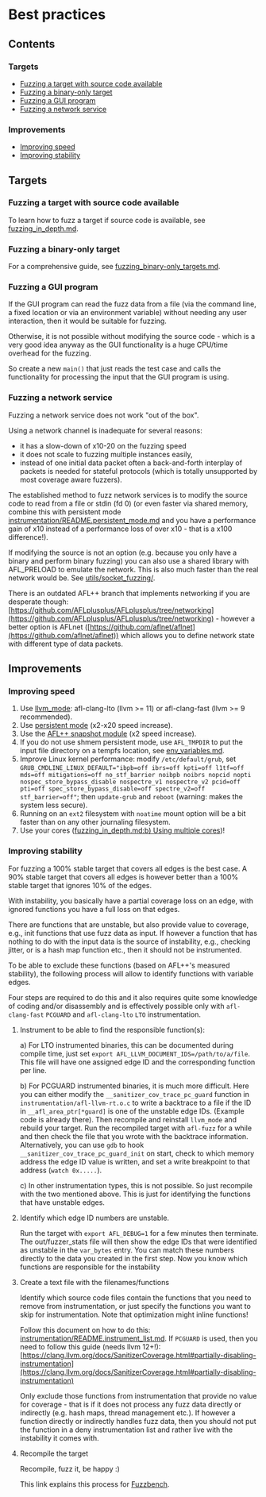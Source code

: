 # Best practices

## Contents

### Targets

* [Fuzzing a target with source code available](#fuzzing-a-target-with-source-code-available)
* [Fuzzing a binary-only target](#fuzzing-a-binary-only-target)
* [Fuzzing a GUI program](#fuzzing-a-gui-program)
* [Fuzzing a network service](#fuzzing-a-network-service)

### Improvements

* [Improving speed](#improving-speed)
* [Improving stability](#improving-stability)

## Targets

### Fuzzing a target with source code available

To learn how to fuzz a target if source code is available, see [fuzzing_in_depth.md](fuzzing_in_depth.md).

### Fuzzing a binary-only target

For a comprehensive guide, see
[fuzzing_binary-only_targets.md](fuzzing_binary-only_targets.md).

### Fuzzing a GUI program

If the GUI program can read the fuzz data from a file (via the command line, a fixed location or via an environment variable) without needing any user interaction, then it would be suitable for fuzzing.

Otherwise, it is not possible without modifying the source code - which is a very good idea anyway as the GUI functionality is a huge CPU/time overhead for the fuzzing.

So create a new `main()` that just reads the test case and calls the functionality for processing the input that the GUI program is using.

### Fuzzing a network service

Fuzzing a network service does not work "out of the box".

Using a network channel is inadequate for several reasons:
- it has a slow-down of x10-20 on the fuzzing speed
- it does not scale to fuzzing multiple instances easily,
- instead of one initial data packet often a back-and-forth interplay of packets is needed for stateful protocols (which is totally unsupported by most coverage aware fuzzers).

The established method to fuzz network services is to modify the source code
to read from a file or stdin (fd 0) (or even faster via shared memory, combine
this with persistent mode [instrumentation/README.persistent_mode.md](../instrumentation/README.persistent_mode.md)
and you have a performance gain of x10 instead of a performance loss of over
x10 - that is a x100 difference!).

If modifying the source is not an option (e.g. because you only have a binary
and perform binary fuzzing) you can also use a shared library with AFL_PRELOAD
to emulate the network. This is also much faster than the real network would be.
See [utils/socket_fuzzing/](../utils/socket_fuzzing/).

There is an outdated AFL++ branch that implements networking if you are
desperate though: [https://github.com/AFLplusplus/AFLplusplus/tree/networking](https://github.com/AFLplusplus/AFLplusplus/tree/networking) -
however a better option is AFLnet ([https://github.com/aflnet/aflnet](https://github.com/aflnet/aflnet))
which allows you to define network state with different type of data packets.

## Improvements

### Improving speed

1. Use [llvm_mode](../instrumentation/README.llvm.md): afl-clang-lto (llvm >= 11) or afl-clang-fast (llvm >= 9 recommended).
2. Use [persistent mode](../instrumentation/README.persistent_mode.md) (x2-x20 speed increase).
3. Use the [AFL++ snapshot module](https://github.com/AFLplusplus/AFL-Snapshot-LKM) (x2 speed increase).
4. If you do not use shmem persistent mode, use `AFL_TMPDIR` to put the input file directory on a tempfs location, see [env_variables.md](env_variables.md).
5. Improve Linux kernel performance: modify `/etc/default/grub`, set `GRUB_CMDLINE_LINUX_DEFAULT="ibpb=off ibrs=off kpti=off l1tf=off mds=off mitigations=off no_stf_barrier noibpb noibrs nopcid nopti nospec_store_bypass_disable nospectre_v1 nospectre_v2 pcid=off pti=off spec_store_bypass_disable=off spectre_v2=off stf_barrier=off"`; then `update-grub` and `reboot` (warning: makes the system less secure).
6. Running on an `ext2` filesystem with `noatime` mount option will be a bit faster than on any other journaling filesystem.
7. Use your cores ([fuzzing_in_depth.md:b) Using multiple cores](fuzzing_in_depth.md#b-using-multiple-cores))!

### Improving stability

For fuzzing a 100% stable target that covers all edges is the best case.
A 90% stable target that covers all edges is however better than a 100% stable target that ignores 10% of the edges.

With instability, you basically have a partial coverage loss on an edge, with ignored functions you have a full loss on that edges.

There are functions that are unstable, but also provide value to coverage, e.g., init functions that use fuzz data as input.
If however a function that has nothing to do with the input data is the source of instability, e.g., checking jitter, or is a hash map function etc., then it should not be instrumented.

To be able to exclude these functions (based on AFL++'s measured stability), the following process will allow to identify functions with variable edges.

Four steps are required to do this and it also requires quite some knowledge of coding and/or disassembly and is effectively possible only with `afl-clang-fast` `PCGUARD` and `afl-clang-lto` `LTO` instrumentation.

  1. Instrument to be able to find the responsible function(s):

     a) For LTO instrumented binaries, this can be documented during compile time, just set `export AFL_LLVM_DOCUMENT_IDS=/path/to/a/file`.
        This file will have one assigned edge ID and the corresponding function per line.

     b) For PCGUARD instrumented binaries, it is much more difficult. Here you can either modify the `__sanitizer_cov_trace_pc_guard` function in `instrumentation/afl-llvm-rt.o.c` to write a backtrace to a file if the ID in `__afl_area_ptr[*guard]` is one of the unstable edge IDs.
        (Example code is already there).
        Then recompile and reinstall `llvm_mode` and rebuild your target.
        Run the recompiled target with `afl-fuzz` for a while and then check the file that you wrote with the backtrace information.
        Alternatively, you can use `gdb` to hook `__sanitizer_cov_trace_pc_guard_init` on start, check to which memory address the edge ID value is written, and set a write breakpoint to that address (`watch 0x.....`).

     c) In other instrumentation types, this is not possible.
        So just recompile with the two mentioned above.
        This is just for identifying the functions that have unstable edges.

  2. Identify which edge ID numbers are unstable.

     Run the target with `export AFL_DEBUG=1` for a few minutes then terminate.
     The out/fuzzer_stats file will then show the edge IDs that were identified
     as unstable in the `var_bytes` entry. You can match these numbers
     directly to the data you created in the first step.
     Now you know which functions are responsible for the instability

  3. Create a text file with the filenames/functions

     Identify which source code files contain the functions that you need to remove from instrumentation, or just specify the functions you want to skip for instrumentation.
     Note that optimization might inline functions!

     Follow this document on how to do this: [instrumentation/README.instrument_list.md](../instrumentation/README.instrument_list.md).
     If `PCGUARD` is used, then you need to follow this guide (needs llvm 12+!):
     [https://clang.llvm.org/docs/SanitizerCoverage.html#partially-disabling-instrumentation](https://clang.llvm.org/docs/SanitizerCoverage.html#partially-disabling-instrumentation)

     Only exclude those functions from instrumentation that provide no value for coverage - that is if it does not process any fuzz data directly or indirectly (e.g. hash maps, thread management etc.).
     If however a function directly or indirectly handles fuzz data, then you should not put the function in a deny instrumentation list and rather live with the instability it comes with.

  4. Recompile the target

     Recompile, fuzz it, be happy :)

     This link explains this process for [Fuzzbench](https://github.com/google/fuzzbench/issues/677).
